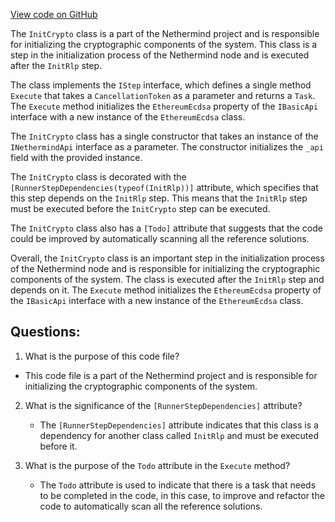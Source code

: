 [View code on GitHub](https://github.com/NethermindEth/nethermind/src/Nethermind/Nethermind.Init/Steps/InitCrypto.cs)

The `InitCrypto` class is a part of the Nethermind project and is responsible for initializing the cryptographic components of the system. This class is a step in the initialization process of the Nethermind node and is executed after the `InitRlp` step.

The class implements the `IStep` interface, which defines a single method `Execute` that takes a `CancellationToken` as a parameter and returns a `Task`. The `Execute` method initializes the `EthereumEcdsa` property of the `IBasicApi` interface with a new instance of the `EthereumEcdsa` class.

The `InitCrypto` class has a single constructor that takes an instance of the `INethermindApi` interface as a parameter. The constructor initializes the `_api` field with the provided instance.

The `InitCrypto` class is decorated with the `[RunnerStepDependencies(typeof(InitRlp))]` attribute, which specifies that this step depends on the `InitRlp` step. This means that the `InitRlp` step must be executed before the `InitCrypto` step can be executed.

The `InitCrypto` class also has a `[Todo]` attribute that suggests that the code could be improved by automatically scanning all the reference solutions.

Overall, the `InitCrypto` class is an important step in the initialization process of the Nethermind node and is responsible for initializing the cryptographic components of the system. The class is executed after the `InitRlp` step and depends on it. The `Execute` method initializes the `EthereumEcdsa` property of the `IBasicApi` interface with a new instance of the `EthereumEcdsa` class.
## Questions: 
 1. What is the purpose of this code file?
   - This code file is a part of the Nethermind project and is responsible for initializing the cryptographic components of the system.

2. What is the significance of the `[RunnerStepDependencies]` attribute?
   - The `[RunnerStepDependencies]` attribute indicates that this class is a dependency for another class called `InitRlp` and must be executed before it.

3. What is the purpose of the `Todo` attribute in the `Execute` method?
   - The `Todo` attribute is used to indicate that there is a task that needs to be completed in the code, in this case, to improve and refactor the code to automatically scan all the reference solutions.